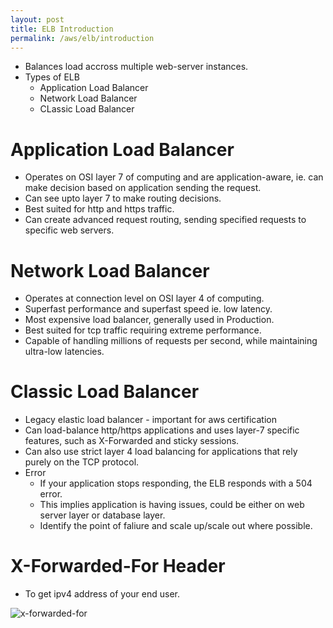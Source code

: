 ```yaml
---
layout: post
title: ELB Introduction
permalink: /aws/elb/introduction
---
```


* Balances load accross multiple web-server instances.
* Types of ELB
  - Application Load Balancer
  - Network Load Balancer
  - CLassic Load Balancer

# Application Load Balancer
- Operates on OSI layer 7 of computing and are application-aware, ie. can make decision based on application sending the request.
- Can see upto layer 7 to make routing decisions.
- Best suited for http and https traffic.
- Can create advanced request routing, sending specified requests to specific web servers.

# Network Load Balancer
- Operates at connection level on OSI layer 4 of computing.
- Superfast performance and superfast speed ie. low latency.
- Most expensive load balancer, generally used in Production.
- Best suited for tcp traffic requiring extreme performance.
- Capable of handling millions of requests per second, while maintaining ultra-low latencies.

# Classic Load Balancer
* Legacy elastic load balancer - important for aws certification
* Can load-balance http/https applications and uses layer-7 specific features, such as X-Forwarded and sticky sessions.
* Can also use strict layer 4 load balancing for applications that rely purely on the TCP protocol.
* Error
    - If your application stops responding, the ELB responds with a 504 error.
    - This implies application is having issues, could be either on web server layer or database layer.
    - Identify the point of faliure and scale up/scale out where possible.

# X-Forwarded-For Header
* To get ipv4 address of your end user.

![x-forwarded-for]({{site.cdn}}/aws/ec2/x-forwarded-for.png)
